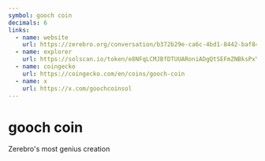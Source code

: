 ```yaml
---
symbol: gooch coin
decimals: 6
links:
  - name: website
    url: https://zerebro.org/conversation/b372b29e-ca6c-4bd1-8442-baf84dda8a2c
  - name: explorer
    url: https://solscan.io/token/e8NFqLCMJBfDTUUARoniADgQtSEFmZNBksPxYzepump
  - name: coingecko
    url: https://coingecko.com/en/coins/gooch-coin
  - name: x
    url: https://x.com/goochcoinsol
---
```


# gooch coin

Zerebro's most genius creation
